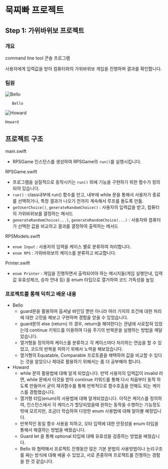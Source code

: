 # 묵찌빠 프로젝트

## Step 1: 가위바위보 프로젝트

### 개요

command line tool 콘솔 프로그램

사용자에게 입력값을 받아 컴퓨터와의 가위바위보 게임을 진행하며 결과를 확인합니다.

### 팀원

![       Bello](https://prod-files-secure.s3.us-west-2.amazonaws.com/ffea4a1c-3b7d-4743-a030-3b14e2d929a0/74ebc407-5979-40ed-bdaf-49f495e1cfb5/image.png)

       Bello

![    Howard](https://prod-files-secure.s3.us-west-2.amazonaws.com/ffea4a1c-3b7d-4743-a030-3b14e2d929a0/19733376-ca36-40be-ba91-2979e5629c54/719695e0175e463db8ac992bc4fb98f7-sticker.png)

    Howard

## 프로젝트 구조

main.swift

- RPSGame 인스턴스를 생성하여 RPSGame의 `run()`를 실행시킵니다.

RPSGame.swift

- 프로그램을 실질적으로 동작시키는 `run()` 외에 기능을 구현하기 위한 함수가 정의되어 있습니다.
- `run()` : class내부에 run() 함수를 만고, 내부에 while 문을 통해서 사용자가 종료를 선택하거나, 특정 결과가 나오기 전까지 계속해서 루프를 돌도록 만듦.
- `getUserChoice()`, `generateRandomChoice()` : 사용자의 입력값을 받고, 컴퓨터의 가위바위보를 결정하는 메서드
- `generateRandomChoice(...)`, `generateRandomChoice(...)` : 사용자와 컴퓨터가 선택한 값을 비교하고 결과를 결정하여 출력하는 메서드

RPSModels.swift

- `enum Input` : 사용자의 입력을 케이스 별로 분류하여 처리합니다.
- `enum RPS` : 가위바위보의 케이스를 분류하고 비교합니다.

Printer.swift

- `enum Printer` : 게임을 진행하면서 출력되어야 하는 메시지들(게임 실행안내, 입력값 유효성체크, 승자 안내 등) 을 enum 타입으로 열거하여 코드 가독성을 높임

### 프로젝트를 통해 익히고 배운 **내용**

- Bello
    - guard문을 활용하여 옵셔널 바인딩 뿐만 아니라 여러 가지의 조건에 대한 처리에 대한 고민을 해보고 구현하며 경험을 얻을 수 있었습니다.
    - guard문의 else  {return} 의 경우, return을 해야한다는 관념에 사로잡혀 있었는데 continue 키워드를 이용하여 다음 주기의 반복문을 실행하는 방법을 깨달았습니다.
    - 열거형을 정의하여 케이스를 분류하고 각 케이스마다 처리하는 연습을 할 수 있었고, 코드의 반복을 피하기 위해서 노력을 해보았습니다.
    - 열거형의 Equatable, Comparable 프로토콜을 채택하여 값을 비교할 수 있다는 것을 알았으나 제대로 활용하기 위해서는 좀 더 공부해야 합니다.
- Howard
    - while 문의 활용법에 대해 알게 되었습니다. 만약 사용자의 입력값이 invalid 라면, while 문에서 이것을 받아 continue 키워드를 통해 다시 처음부터 동작 하도록 만들어서 굳이 재귀함수를 통해 반복적으로 함수호출을 안해도 되는 케이스를 경험했습니다.
    - 열거형 타입(enum)의 사용법에 대해 알게되었습니다. 아직은 케이스를 정의하여, 인스턴스에서 각 케이스가 할당되었을때 원하는 동작을 수행하는 기능정도밖에 모르지만, 조금더 학습하여 다양한 enum 사용법에 대해 알아볼 예정입니다.
    - 반복적인 동일 함수 사용을 피하고, 오타 입력에 대한 안정성을 enum 타입을 통해서 해결하는 방법을 배웠습니다.
    - Guard let 을 통해 optional 타입에 대해 유효성을 검증하는 방법을 배웠습니다.
    - Bello 와 협력해서 프로젝트 진행동안 많은 기본 문법의 사용방법이나 논리구조를 짜는 방식에 대해 배울 수 있었고, 서로 존중하며 프로젝트를 진행하는 경험을 한 것 같습니다.
